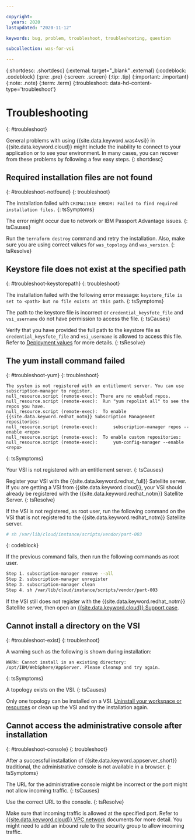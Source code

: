 ```yaml
---

copyright:
  years: 2020
lastupdated: "2020-11-12"

keywords: bug, problem, troubleshoot, troubleshooting, question

subcollection: was-for-vsi

---
```


{:shortdesc: .shortdesc}
{:external: target="_blank" .external}
{:codeblock: .codeblock}
{:pre: .pre}
{:screen: .screen}
{:tip: .tip}
{:important: .important}
{:note: .note}
{:term: .term}
{:troubleshoot: data-hd-content-type='troubleshoot'}

# Troubleshooting
{: #troubleshoot}

General problems with using {{site.data.keyword.was4vsi}} in {{site.data.keyword.cloud}} might include the inability to connect to your application or to see your environment. In many cases, you can recover from these problems by following a few easy steps.
{: shortdesc}
<!-- where the first xxx is the long name of your service and the following xxx are pulled from your popular troubleshooting topics -->

## Required installation files are not found
{: #troubleshoot-notfound}
{: troubleshoot}

The installation failed with `CRIMA1161E ERROR: Failed to find required installation files.`
{: tsSymptoms}

The error might occur due to network or IBM Passport Advantage issues.
{: tsCauses}

Run the `terraform destroy` command and retry the installation. Also, make sure you are using correct values for `was_topology` and `was_version`.
{: tsResolve}


## Keystore file does not exist at the specified path
{: #troubleshoot-keystorepath}
{: troubleshoot}

The installation failed with the following error message: `keystore_file is set to <path> but no file exists at this path`.
{: tsSymptoms}

The path to the keystore file is incorrect or `credential_keysfote_file` and `vsi_username` do not have permission to access the file.
{: tsCauses}

Verify that you have provided the full path to the keystore file as `credential_keysfote_file` and `vsi_username` is allowed to access this file. Refer to [Deployment values](/docs/was-for-vsi?topic=was-for-vsi-dep-values) for more details.
{: tsResolve}


## The yum install command failed
{: #troubleshoot-yum}
{: troubleshoot}

```
The system is not registered with an entitlement server. You can use subscription-manager to register.
null_resource.script (remote-exec): There are no enabled repos.
null_resource.script (remote-exec):  Run "yum repolist all" to see the repos you have.
null_resource.script (remote-exec):  To enable {{site.data.keyword.redhat_notm}} Subscription Management repositories:
null_resource.script (remote-exec):      subscription-manager repos --enable <repo>
null_resource.script (remote-exec):  To enable custom repositories:
null_resource.script (remote-exec):      yum-config-manager --enable <repo>
```
{: tsSymptoms}

Your VSI is not registered with an entitlement server.
{: tsCauses}

Register your VSI with the {{site.data.keyword.redhat_full}} Satellite server. If you are getting a VSI from {{site.data.keyword.cloud}}, your VSI should already be registered with the {{site.data.keyword.redhat_notm}} Satellite Server.
{: tsResolve}

If the VSI is not registered, as root user, run the following command on the VSI that is not registered to the {{site.data.keyword.redhat_notm}} Satellite server.

```bash
# sh /var/lib/cloud/instance/scripts/vendor/part-003
```
{: codeblock}

If the previous command fails, then run the following commands as root user.
```bash
Step 1. subscription-manager remove --all
Step 2. subscription-manager unregister
Step 3. subscription-manager clean
Step 4. sh /var/lib/cloud/instance/scripts/vendor/part-003
```

If the VSI still does not register with the {{site.data.keyword.redhat_notm}} Satellite server, then open an [{{site.data.keyword.cloud}} Support case](/docs/was-for-vsi?topic=was-for-vsi-support).  


## Cannot install a directory on the VSI
{: #troubleshoot-exist}
{: troubleshoot}

A warning such as the following is shown during installation:
```
WARN: Cannot install in an existing directory: /opt/IBM/WebSphere/AppServer. Please cleanup and try again.
```
{: tsSymptoms}

A topology exists on the VSI.
{: tsCauses}

Only one topology can be installed on a VSI. [Uninstall your workspace or resources](/docs/was-for-vsi?topic=was-for-vsi-uninstalling) or clean up the VSI and try the installation again.


## Cannot access the administrative console after installation
{: #troubleshoot-console}
{: troubleshoot}

After a successful installation of {{site.data.keyword.appserver_short}} traditional, the administrative console is not available in a browser.
{: tsSymptoms}

The URL for the administrative console might be incorrect or the port might not allow incoming traffic.
{: tsCauses}

Use the correct URL to the console.
{: tsResolve}

Make sure that incoming traffic is allowed at the specified port. Refer to [{{site.data.keyword.cloud}} VPC network](/docs/vpc?topic=vpc-about-networking-for-vpc) documents for more detail. You might need to add an inbound rule to the security group to allow incoming traffic.

